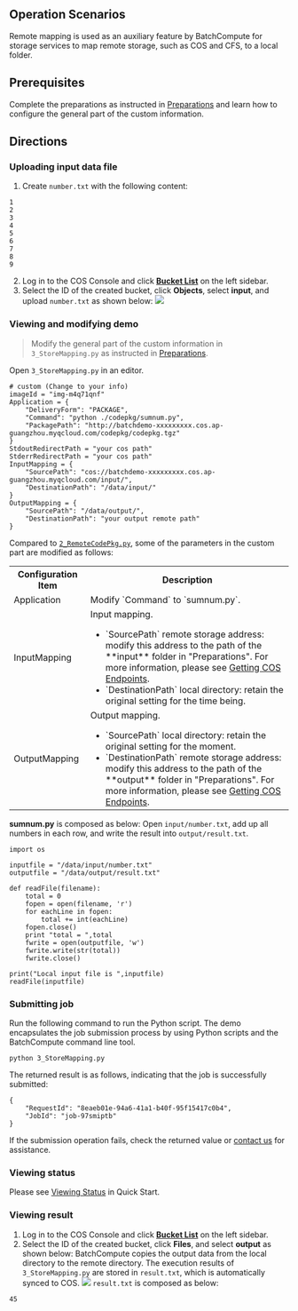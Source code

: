 ## Operation Scenarios
Remote mapping is used as an auxiliary feature by BatchCompute for storage services to map remote storage, such as COS and CFS, to a local folder.


## Prerequisites
Complete the preparations as instructed in [Preparations](https://intl.cloud.tencent.com/document/product/599/10548) and learn how to configure the general part of the custom information.

## Directions
### Uploading input data file
1. Create `number.txt` with the following content:
```
1
2
3
4
5
6
7
8
9
```
2. Log in to the COS Console and click **[Bucket List](https://console.cloud.tencent.com/cos5/bucket)** on the left sidebar.
3. Select the ID of the created bucket, click **Objects**, select **input**, and upload `number.txt` as shown below:
![](https://main.qcloudimg.com/raw/82be55909b293aa026539d47c996a1c4.png)

### Viewing and modifying demo
>Modify the general part of the custom information in `3_StoreMapping.py` as instructed in [Preparations](https://intl.cloud.tencent.com/document/product/599/10548).
>
Open `3_StoreMapping.py` in an editor.
```
# custom (Change to your info)
imageId = "img-m4q71qnf"
Application = {
    "DeliveryForm": "PACKAGE",
    "Command": "python ./codepkg/sumnum.py",
    "PackagePath": "http://batchdemo-xxxxxxxxx.cos.ap-guangzhou.myqcloud.com/codepkg/codepkg.tgz"
}
StdoutRedirectPath = "your cos path"
StderrRedirectPath = "your cos path"
InputMapping = {
    "SourcePath": "cos://batchdemo-xxxxxxxxx.cos.ap-guangzhou.myqcloud.com/input/",
    "DestinationPath": "/data/input/"
}
OutputMapping = {
    "SourcePath": "/data/output/",
    "DestinationPath": "your output remote path"
}
```
Compared to [`2_RemoteCodePkg.py`](https://intl.cloud.tencent.com/document/product/599/10552), some of the parameters in the custom part are modified as follows:
<table>
	<tr>
	<th>Configuration Item</th>
	<th>Description</th>
	</tr>
	<tr>
	<td>Application</td>
	<td>Modify `Command` to `sumnum.py`. </td>
	</tr>
	<tr>
	<td>InputMapping</td>
	<td>	Input mapping.
	<ul class="params">
	<li>`SourcePath` remote storage address: modify this address to the path of the **input** folder in "Preparations". For more information, please see <a href="https://intl.cloud.tencent.com/document/product/599/10548#.E8.8E.B7.E5.8F.96-cos-.E7.9B.B8.E5.85.B3.E8.AE.BF.E9.97.AE.E5.9F.9F.E5.90.8D">Getting COS Endpoints</a>.</li>
	<li>`DestinationPath` local directory: retain the original setting for the time being.</li>
	</ul>
</td>
	</tr>
	<tr>
	<td>OutputMapping</td>
	<td>Output mapping.
	<ul class="params">
	<li>`SourcePath` local directory: retain the original setting for the moment.</li>
	<li>`DestinationPath` remote storage address: modify this address to the path of the **output** folder in "Preparations". For more information, please see <a href="https://intl.cloud.tencent.com/document/product/599/10548#.E8.8E.B7.E5.8F.96-cos-.E7.9B.B8.E5.85.B3.E8.AE.BF.E9.97.AE.E5.9F.9F.E5.90.8D">Getting COS Endpoints</a>.</li>
	</ul>
	</td>
	</tr>
</table>

**sumnum.py** is composed as below:
Open `input/number.txt`, add up all numbers in each row, and write the result into `output/result.txt`.
```
import os

inputfile = "/data/input/number.txt"
outputfile = "/data/output/result.txt"

def readFile(filename):
    total = 0
    fopen = open(filename, 'r')
    for eachLine in fopen:
        total += int(eachLine)
    fopen.close()
    print "total = ",total
    fwrite = open(outputfile, 'w')
    fwrite.write(str(total))
    fwrite.close()

print("Local input file is ",inputfile)
readFile(inputfile)
```


### Submitting job
Run the following command to run the Python script.
The demo encapsulates the job submission process by using Python scripts and the BatchCompute command line tool.
```
python 3_StoreMapping.py
```
The returned result is as follows, indicating that the job is successfully submitted:
```
{
    "RequestId": "8eaeb01e-94a6-41a1-b40f-95f15417c0b4", 
    "JobId": "job-97smiptb"
}
```

If the submission operation fails, check the returned value or [contact us](https://intl.cloud.tencent.com/document/product/599/10806) for assistance.

### Viewing status
Please see [Viewing Status](https://intl.cloud.tencent.com/document/product/599/10551) in Quick Start.

### Viewing result
1. Log in to the COS Console and click **[Bucket List](https://console.cloud.tencent.com/cos5/bucket)** on the left sidebar.
2. Select the ID of the created bucket, click **Files**, and select **output** as shown below:
BatchCompute copies the output data from the local directory to the remote directory. The execution results of `3_StoreMapping.py` are stored in `result.txt`, which is automatically synced to COS.
![](https://main.qcloudimg.com/raw/3f72ff4fd2232fd4a5da62d8aabc11ae.png)
`result.txt` is composed as below:
```
45
```

<style>
	.params{margin-bottom:0px !important;}
</style>
